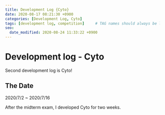 ```yaml
---
title: Development Log {Cyto}
date: 2020-08-17 08:21:30 +0900
categories: [Development Log, Cyto]
tags: [development log, competition]     # TAG names should always be lowercase
seo:
  date_modified: 2020-08-24 11:33:22 +0900
---
```


# Development log - Cyto

Second development log is Cyto!

## The Date

2020/7/2 ~ 2020/7/16

After the midterm exam, I developed Cyto for two weeks.
